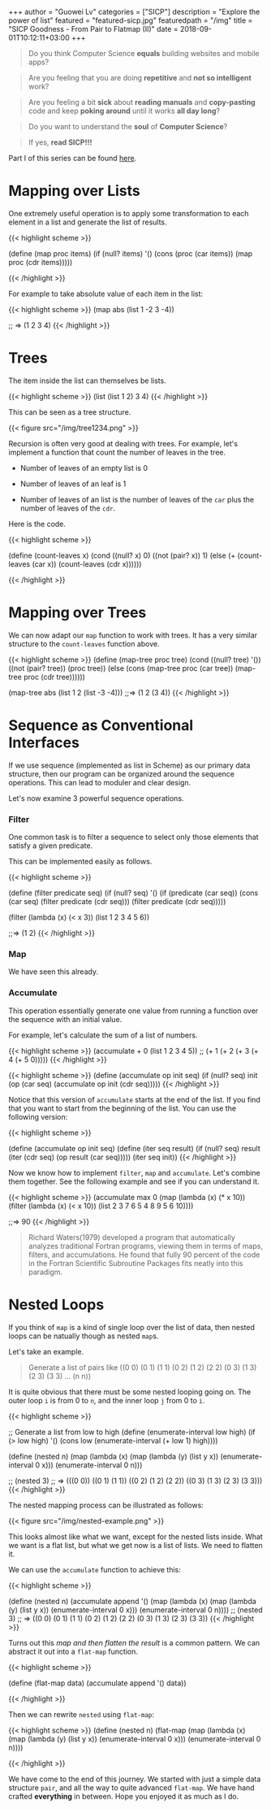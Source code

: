 +++
author = "Guowei Lv"
categories = ["SICP"]
description = "Explore the power of list"
featured = "featured-sicp.jpg"
featuredpath = "/img"
title = "SICP Goodness - From Pair to Flatmap (II)"
date = 2018-09-01T10:12:11+03:00
+++


>Do you think Computer Science **equals** building websites and mobile apps? 

>Are you feeling that you are doing **repetitive** and **not so intelligent** work?

>Are you feeling a bit **sick** about **reading manuals** and **copy-pasting** code and keep **poking around** until it works **all day long**? 

>Do you want to understand the **soul** of **Computer Science**?

>If yes, **read SICP!!!**

Part I of this series can be found [here](https://www.lvguowei.me/post/sicp-goodness-from-pair-to-flatmap/).

# Mapping over Lists

One extremely useful operation is to apply some transformation to each element in a list and generate the list of results.

{{< highlight scheme >}}

(define (map proc items)
  (if (null? items)
      '()
      (cons (proc (car items)) (map proc (cdr items)))))

{{< /highlight >}}

For example to take absolute value of each item in the list:

{{< highlight scheme >}}
(map abs (list 1 -2 3 -4))

;; => (1 2 3 4)
{{< /highlight >}}

# Trees

The item inside the list can themselves be lists.

{{< highlight scheme >}}
(list (list 1 2) 3 4)
{{< /highlight >}}

This can be seen as a tree structure.

{{< figure src="/img/tree1234.png" >}}

Recursion is often very good at dealing with trees. For example, let's implement a function that count the number of leaves in the tree.

- Number of leaves of an empty list is 0

- Number of leaves of an leaf is 1

- Number of leaves of an list is the number of leaves of the `car` plus the number of leaves of the `cdr`.

Here is the code.

{{< highlight scheme >}}

(define (count-leaves x)
  (cond ((null? x) 0)
        ((not (pair? x)) 1)
        (else (+ (count-leaves (car x))
                 (count-leaves (cdr x))))))

{{< /highlight >}}

# Mapping over Trees

We can now adapt our `map` function to work with trees. It has a very similar structure to the `count-leaves` function above.

{{< highlight scheme >}}
(define (map-tree proc tree)
  (cond ((null? tree) '())
        ((not (pair? tree)) (proc tree))
        (else
          (cons (map-tree proc (car tree))
                (map-tree proc (cdr tree))))))
                
(map-tree abs (list 1 2 (list -3 -4)))
;;=> (1 2 (3 4))
{{< /highlight >}}

# Sequence as Conventional Interfaces

If we use sequence (implemented as list in Scheme) as our primary data structure, then our program can be organized around the sequence operations. This can lead to moduler and clear design.

Let's now examine 3 powerful sequence operations.

### Filter

One common task is to filter a sequence to select only those elements that satisfy a given predicate.

This can be implemented easily as follows.

{{< highlight scheme >}}

(define (filter predicate seq)
  (if (null? seq)
      '()
      (if (predicate (car seq))
        (cons (car seq) (filter predicate (cdr seq)))
        (filter predicate (cdr seq)))))

(filter (lambda (x) (< x 3)) (list 1 2 3 4 5 6))

;;=> (1 2)
{{< /highlight >}}

### Map

We have seen this already.

### Accumulate

This operation essentially generate one value from running a function over the sequence with an initial value.

For example, let's calculate the sum of a list of numbers.

{{< highlight scheme >}}
(accumulate + 0 (list 1 2 3 4 5))
;; (+ 1 (+ 2 (+ 3 (+ 4 (+ 5 0)))))
{{< /highlight >}}

{{< highlight scheme >}}
(define (accumulate op init seq)
  (if (null? seq)
      init
      (op (car seq)
          (accumulate op init (cdr seq)))))
{{< /highlight >}}

Notice that this version of `accumulate` starts at the end of the list. If you find that you want to start from the beginning of the list. You can use the following version:

{{< highlight scheme >}}

(define (accumulate op init seq)
  (define (iter seq result)
    (if (null? seq)
      result
      (iter (cdr seq) (op result (car seq)))))
  (iter seq init))
{{< /highlight >}}

Now we know how to implement `filter`, `map` and `accumulate`. Let's combine them together. See the following example and see if you can understand it.

{{< highlight scheme >}}
(accumulate max 0
  (map (lambda (x) (* x 10))
    (filter (lambda (x) (< x 10))
      (list 2 3 7 6 5 4 8 9 5 6 10))))
      
;;=> 90
{{< /highlight >}}

>Richard Waters(1979) developed a program that automatically analyzes traditional Fortran programs, viewing them in terms of maps, filters, and accumulations. He found that fully 90 percent of the code in the Fortran Scientific Subroutine Packages fits neatly into this paradigm.

# Nested Loops

If you think of `map` is a kind of single loop over the list of data, then nested loops can be natually though as nested `map`s.

Let's take an example.

>Generate a list of pairs like
((0 0) (0 1) (1 1) (0 2) (1 2) (2 2) (0 3) (1 3) (2 3) (3 3) ... (n n))

It is quite obvious that there must be some nested looping going on. The outer loop `i` is from 0 to `n`, and the inner loop `j` from 0 to `i`.

{{< highlight scheme >}}

;; Generate a list from low to high
(define (enumerate-interval low high)
  (if (> low high)
    '()
    (cons low (enumerate-interval (+ low 1) high))))


(define (nested n)
  (map (lambda (x)
         (map (lambda (y) (list y x)) (enumerate-interval 0 x)))
       (enumerate-interval 0 n)))

;; (nested 3)
;; => (((0 0)) ((0 1) (1 1)) ((0 2) (1 2) (2 2)) ((0 3) (1 3) (2 3) (3 3)))
{{< /highlight >}}

The nested mapping process can be illustrated as follows:

{{< figure src="/img/nested-example.png" >}}

This looks almost like what we want, except for the nested lists inside. What we want is a flat list, but what we get now is a list of lists. We need to flatten it.

We can use the `accumulate` function to achieve this:

{{< highlight scheme >}}

(define (nested n)
  (accumulate append '()
    (map (lambda (x)
           (map (lambda (y) (list y x)) (enumerate-interval 0 x)))
         (enumerate-interval 0 n))))
;; (nested 3)
;; => ((0 0) (0 1) (1 1) (0 2) (1 2) (2 2) (0 3) (1 3) (2 3) (3 3))
{{< /highlight >}}

Turns out this *map and then flatten the result* is a common pattern. We can abstract it out into a `flat-map` function.

{{< highlight scheme >}}

(define (flat-map data)
  (accumulate append '() data))

{{< /highlight >}}

Then we can rewrite `nested` using `flat-map`:

{{< highlight scheme >}}
(define (nested n)
  (flat-map
    (map (lambda (x)
           (map (lambda (y) (list y x)) (enumerate-interval 0 x)))
      (enumerate-interval 0 n))))

{{< /highlight >}}

We have come to the end of this journey. We started with just a simple data structure `pair`, and all the way to quite advanced `flat-map`. We have hand crafted **everything** in between. Hope you enjoyed it as much as I do.
